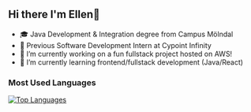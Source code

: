 ## Hi there I'm Ellen👋

- 🎓 Java Development & Integration degree from Campus Mölndal
- 💼 Previous Software Development Intern at Cypoint Infinity
- 🔭 I’m currently working on a fun fullstack project hosted on AWS!
- 🌱 I’m currently learning frontend/fullstack development (Java/React)

### Most Used Languages
[![Top Languages](https://github-readme-stats.vercel.app/api/top-langs/?username=EllenHalv&layout=compact&theme=radical)](https://github.com/EllenHalv)
